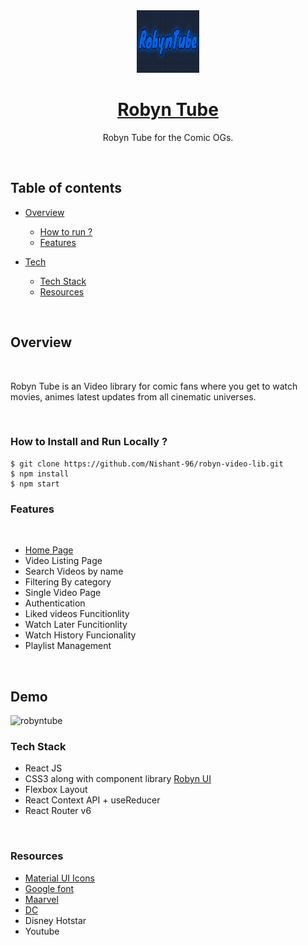 <div align="center">
  <img src="/public/assets/images/logo.png" height="100" width="100" alt="Robyn Tube Logo"/>
  
# [Robyn Tube](https://robyntube.netlify.app/)

Robyn Tube for the Comic OGs.

</div>
<br/>

## **Table of contents**

- [Overview](#overview)
  - [How to run ?](#how-to-install-and-run-locally-?)
  - [Features](#features)
 

- [Tech]()
  - [Tech Stack](#tech-stack)
  - [Resources](#resources)

<br />

## **Overview**

<br />

Robyn Tube is an Video library for comic fans where you get to watch movies, animes latest updates from  all cinematic universes.

<br />

### **How to Install and Run Locally ?**

```
$ git clone https://github.com/Nishant-96/robyn-video-lib.git
$ npm install
$ npm start
```

### **Features**

<br />

- [Home Page](https://robyntube.netlify.app/)
- Video Listing Page
- Search Videos by name
- Filtering By category
- Single Video Page
- Authentication
- Liked videos Funcitionlity 
- Watch Later Funcitionlity
- Watch History Funcionality
- Playlist Management
<br />

## **Demo**
![robyntube](https://user-images.githubusercontent.com/87017414/163736963-2b4a03c8-0d58-490d-ae76-8477d3068b6b.gif)



### **Tech Stack**

- React JS
- CSS3 along with component library [Robyn UI](https://robyn-ui.netlify.app/)
- Flexbox Layout
- React Context API + useReducer
- React Router v6


<br />

### **Resources**

- [Material UI Icons](https://mui.com/components/material-icons/)
- [Google font](https://fonts.google.com/)
- [Maarvel](https://developer.marvel.com/)
- [DC](https://www.dccomics.com)
- Disney Hotstar
- Youtube
